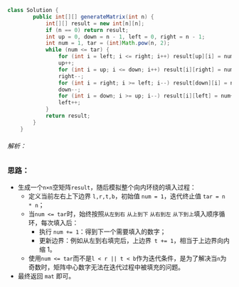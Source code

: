 ```java
class Solution {
        public int[][] generateMatrix(int n) {
            int[][] result = new int[n][n];
            if (n == 0) return result;
            int up = 0, down = n - 1, left = 0, right = n - 1;
            int num = 1, tar = (int)Math.pow(n, 2);
            while (num <= tar) {
                for (int i = left; i <= right; i++) result[up][i] = num++;
                up++;
                for (int i = up; i <= down; i++) result[i][right] = num++;
                right--;
                for (int i = right; i >= left; i--) result[down][i] = num++;
                down--;
                for (int i = down; i >= up; i--) result[i][left] = num++;
                left++;
            }
            return result;
        }
    }
```

###### 解析：

### 思路：

- 生成一个`n×n`空矩阵`result`，随后模拟整个向内环绕的填入过程：
  - 定义当前左右上下边界 `l,r,t,b`，初始值 `num = 1`，迭代终止值 `tar = n * n`；
  - 当`num <= tar`时，始终按照`从左到右` `从上到下` `从右到左` `从下到上`填入顺序循环，每次填入后：
    - 执行 `num += 1`：得到下一个需要填入的数字；
    - 更新边界：例如从左到右填完后，上边界` t += 1`，相当于上边界向内缩 1。
  - 使用`num <= tar`而不是`l < r || t < b`作为迭代条件，是为了解决当`n`为奇数时，矩阵中心数字无法在迭代过程中被填充的问题。
- 最终返回 `mat` 即可。